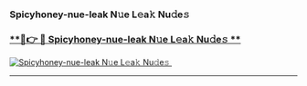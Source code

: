### Spicyhoney-nue-leak N𝚞e L𝚎a𝚔 Nu𝚍e𝚜   

### [ **🔗👉 🔴 Spicyhoney-nue-leak N𝚞e L𝚎a𝚔 Nu𝚍e𝚜 **](https://taap.it/xNRuk4)  

[![Spicyhoney-nue-leak N𝚞e L𝚎a𝚔 Nu𝚍e𝚜 ](https://i.imgur.com/0qMVB7G.gif)](https://taap.it/xNRuk4)  

___  
